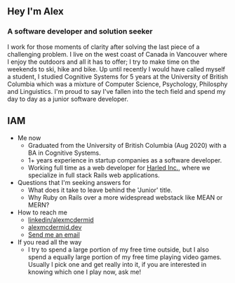 ## Hey I'm Alex
### A software developer and solution seeker
I work for those moments of clarity after solving the last piece of a challenging problem. I live on the west coast of Canada in Vancouver where I enjoy the outdoors and all it has to offer; I try to make time on the weekends to ski, hike and bike. Up until recently I would have called myself a student, I studied Cognitive Systems for 5 years at the University of British Columbia which was a mixture of Computer Science, Psychology, Philosphy and Linguistics. I'm proud to say I've fallen into the tech field and spend my day to day as a junior software developer. 

## IAM
- Me now
    - Graduated from the University of British Columbia (Aug 2020) with a BA in Cognitive Systems.
    - 1+ years experience in startup companies as a software developer.
    - Working full time as a web developer for [Harled Inc.](https://github.com/harled), where we specialize in full stack Rails web applications.
- Questions that I'm seeking answers for
    - What does it take to leave behind the 'Junior' title.
    - Why Ruby on Rails over a more widespread webstack like MEAN or MERN?
- How to reach me
    - [linkedin/alexmcdermid](https://www.linkedin.com/in/alexmcdermid/)
    - [alexmcdermid.dev](https://www.alexmcdermid.dev/)
    - [Send me an email](mailto:alexander.mcdermid@alumni.ubc.ca)
- If you read all the way
    - I try to spend a large portion of my free time outside, but I also spend a equally large portion of my free time playing video games. Usually I pick one and get really into it, if you are interested in knowing which one I play now, ask me!